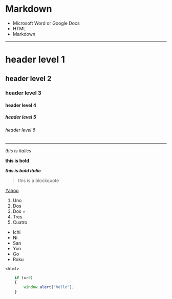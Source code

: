 # Markdown
* Microsoft Word or Google Docs
* HTML
* Markdown

<!-- horizontal rule -->
___
<!-- headers -->
# header level 1
## header level 2
### header level 3
#### header level 4
##### header level 5
###### header level 6

___

<!-- italics -->
*this is italics*

<!-- bold/strong -->
**this is bold**

<!-- bold/italics -->
***this is bold italic***

<!-- blockquote -->
>this is a blockquote

<!-- anchor/links -->
<!-- visible text in bracket -->
<!-- link in parenthesis -->
<!-- title in quotes after link -->
[Yahoo](https://yahoo.com/ "Yahoo")

<!-- Ordered list -->
1. Uno
1. Dos
1. Dos +
1. Tres
1. Cuatro

<!-- Bulleted list -->
* Ichi
* Ni
* San
* Yon
* Go
* Roku

<!-- Code -->
`<html>`

```javascript
    if (x>0)
    {
        window.alert("hello");
    }
```